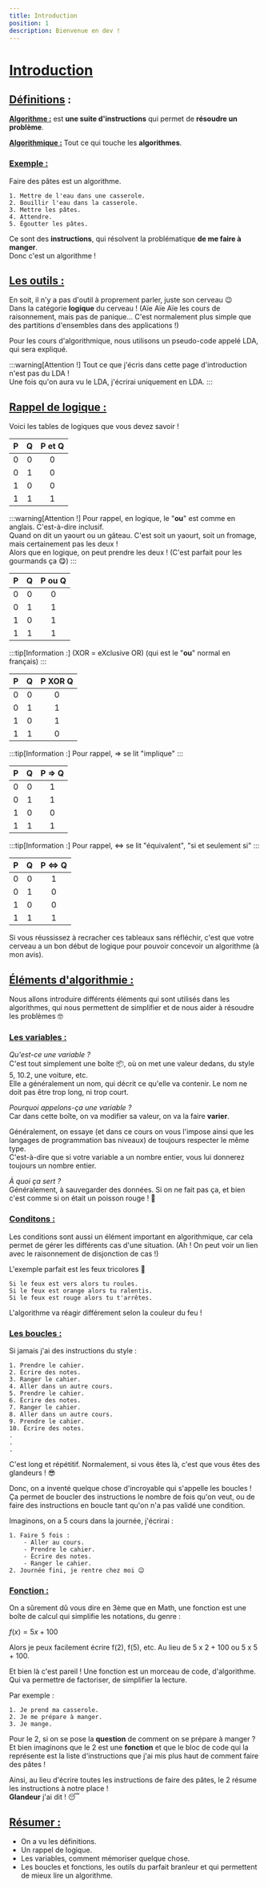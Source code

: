 ```yaml
---
title: Introduction
position: 1
description: Bienvenue en dev !
---
```

# <u>Introduction</u>

## <u>Définitions</u> :

**<u>Algorithme :</u>** est **une suite d'instructions** qui permet de **résoudre un problème**.

**<u>Algorithmique :</u>** Tout ce qui touche les **algorithmes**.

### <u>Exemple :</u>

Faire des pâtes est un algorithme.

```
1. Mettre de l'eau dans une casserole.
2. Bouillir l'eau dans la casserole.
3. Mettre les pâtes.
4. Attendre.
5. Égoutter les pâtes.
```

Ce sont des **instructions**, qui résolvent la problématique **de me faire à manger**.<br/>
Donc c'est un algorithme !

## <u>Les outils :</u>

En soit, il n'y a pas d'outil à proprement parler, juste son cerveau 😉<br/>
Dans la catégorie **logique** du cerveau ! (Aïe Aïe Aïe les cours de raisonnement, mais pas de panique... C'est normalement plus simple que des partitions d'ensembles dans des applications !)

Pour les cours d'algorithmique, nous utilisons un pseudo-code appelé LDA, qui sera expliqué.

:::warning[Attention !]
Tout ce que j'écris dans cette page d'introduction n'est pas du LDA !<br/>
Une fois qu'on aura vu le LDA, j'écrirai uniquement en LDA.
:::

## <u>Rappel de logique :</u>

Voici les tables de logiques que vous devez savoir !

P | Q | P et Q
:---: | :---: | :---:
0 | 0 | 0
0 | 1 | 0
1 | 0 | 0
1 | 1 | 1

:::warning[Attention !]
Pour rappel, en logique, le "**ou**" est comme en anglais.
C'est-à-dire inclusif.<br/>
Quand on dit un yaourt ou un gâteau. C'est soit un yaourt, soit un fromage, mais certainement pas les deux !<br/>
Alors que en logique, on peut prendre les deux ! (C'est parfait pour les gourmands ça 😋)
:::

P | Q | P ou Q
:---: | :---: | :---:
0 | 0 | 0
0 | 1 | 1
1 | 0 | 1
1 | 1 | 1

:::tip[Information :]
(XOR = eXclusive OR) (qui est le "**ou**" normal en français)
:::

P | Q | P XOR Q
:---: | :---: | :---:
0 | 0 | 0
0 | 1 | 1
1 | 0 | 1
1 | 1 | 0

:::tip[Information :]
Pour rappel, $\Rightarrow$ se lit "implique"
:::

P | Q | P $\Rightarrow$ Q
:---: | :---: | :---:
0 | 0 | 1
0 | 1 | 1
1 | 0 | 0
1 | 1 | 1

:::tip[Information :]
Pour rappel, $\Leftrightarrow$ se lit "équivalent", "si et seulement si"
:::

P | Q | P $\Leftrightarrow$ Q
:---: | :---: | :---:
0 | 0 | 1
0 | 1 | 0
1 | 0 | 0
1 | 1 | 1

Si vous réussissez à recracher ces tableaux sans réfléchir, c'est que votre cerveau a un bon début de logique pour pouvoir concevoir un algorithme (à mon avis).

## <u>Éléments d'algorithmie :</u>

Nous allons introduire différents éléments qui sont utilisés dans les algorithmes, qui nous permettent de simplifier et de nous aider à résoudre les problèmes 🤓

### <u>Les variables :</u>

*Qu'est-ce une variable ?*<br/>
C'est tout simplement une boîte 📦, où on met une valeur dedans, du style 5, 10.2, une voiture, etc.<br/>
Elle a généralement un nom, qui décrit ce qu'elle va contenir. Le nom ne doit pas être trop long, ni trop court.

*Pourquoi appelons-ça une variable ?*<br/>
Car dans cette boîte, on va modifier sa valeur, on va la faire **varier**.

Généralement, on essaye (et dans ce cours on vous l'impose ainsi que les langages de programmation bas niveaux) de toujours respecter le même type.<br/>
C'est-à-dire que si votre variable a un nombre entier, vous lui donnerez toujours un nombre entier.

*À quoi ça sert ?*<br/>
Généralement, à sauvegarder des données. Si on ne fait pas ça, et bien c'est comme si on était un poisson rouge ! 🐠

### <u>Conditons :</u>

Les conditions sont aussi un élément important en algorithmique, car cela permet de gérer les différents cas d'une situation. (Ah ! On peut voir un lien avec le raisonnement de disjonction de cas !)

L'exemple parfait est les feux tricolores 🚦

```
Si le feux est vers alors tu roules.
Si le feux est orange alors tu ralentis.
Si le feux est rouge alors tu t'arrêtes.
```

L'algorithme va réagir différement selon la couleur du feu !

### <u>Les boucles :</u>

Si jamais j'ai des instructions du style :

```
1. Prendre le cahier.
2. Écrire des notes.
3. Ranger le cahier.
4. Aller dans un autre cours.
5. Prendre le cahier.
6. Écrire des notes.
7. Ranger le cahier.
8. Aller dans un autre cours.
9. Prendre le cahier.
10. Écrire des notes.
.
.
.
```

C'est long et répétitif. Normalement, si vous êtes là, c'est que vous êtes des glandeurs ! 😎

Donc, on a inventé quelque chose d'incroyable qui s'appelle les boucles ! Ça permet de boucler des instructions le nombre de fois qu'on veut, ou de faire des instructions en boucle tant qu'on n'a pas validé une condition.

Imaginons, on a 5 cours dans la journée, j'écrirai :

```
1. Faire 5 fois :
    - Aller au cours.
    - Prendre le cahier.
    - Écrire des notes.
    - Ranger le cahier.
2. Journée fini, je rentre chez moi 😉
```

### <u>Fonction :</u>

On a sûrement dû vous dire en 3ème que en Math, une fonction est une boîte de calcul qui simplifie les notations, du genre :

$f(x) = 5x + 100$

Alors je peux facilement écrire f(2), f(5), etc. Au lieu de 5 x 2 + 100 ou 5 x 5 + 100.

Et bien là c'est pareil ! Une fonction est un morceau de code, d'algorithme. Qui va permettre de factoriser, de simplifier la lecture.

Par exemple :

```
1. Je prend ma casserole.
2. Je me prépare à manger.
3. Je mange.
```

Pour le 2, si on se pose la **question** de comment on se prépare à manger ? Et bien imaginons que le 2 est une **fonction** et que le bloc de code qui la représente est la liste d'instructions que j'ai mis plus haut de comment faire des pâtes !

Ainsi, au lieu d'écrire toutes les instructions de faire des pâtes, le 2 résume les instructions à notre place !<br/>
**Glandeur** j'ai dit ! 😴

## <u>Résumer :</u>

- On a vu les définitions.<br/>
- Un rappel de logique.<br/>
- Les variables, comment mémoriser quelque chose.<br/>
- Les boucles et fonctions, les outils du parfait branleur et qui permettent de mieux lire un algorithme.